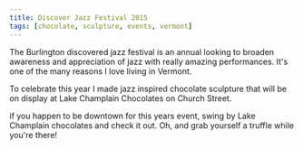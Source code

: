 ```yaml
---
title: Discover Jazz Festival 2015
tags: [chocolate, sculpture, events, vermont]
---
```


The Burlington discovered jazz festival is an annual looking to broaden awareness and appreciation of jazz with really amazing performances. It's one of the many reasons I love living in Vermont.

To celebrate this year I made jazz inspired chocolate sculpture that will be on display at Lake Champlain Chocolates on Church Street.

if you happen to be downtown for this years event, swing by Lake Champlain chocolates and check it out. Oh, and grab yourself a truffle while you're there!